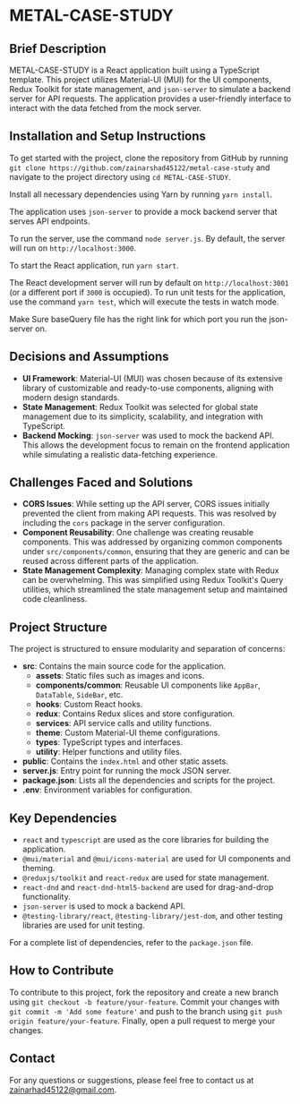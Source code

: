 # METAL-CASE-STUDY

## Brief Description

METAL-CASE-STUDY is a React application built using a TypeScript template. This project utilizes Material-UI (MUI) for the UI components, Redux Toolkit for state management, and `json-server` to simulate a backend server for API requests. The application provides a user-friendly interface to interact with the data fetched from the mock server.

## Installation and Setup Instructions

To get started with the project, clone the repository from GitHub by running `git clone https://github.com/zainarshad45122/metal-case-study` and navigate to the project directory using `cd METAL-CASE-STUDY`. 

Install all necessary dependencies using Yarn by running `yarn install`. 

The application uses `json-server` to provide a mock backend server that serves API endpoints. 

To run the server, use the command `node server.js`. By default, the server will run on `http://localhost:3000`.

To start the React application, run `yarn start`. 

The React development server will run by default on `http://localhost:3001` (or a different port if `3000` is occupied). To run unit tests for the application, use the command `yarn test`, which will execute the tests in watch mode.

Make Sure baseQuery file has the right link for which port you run the json-server on. 

## Decisions and Assumptions

- **UI Framework**: Material-UI (MUI) was chosen because of its extensive library of customizable and ready-to-use components, aligning with modern design standards.
- **State Management**: Redux Toolkit was selected for global state management due to its simplicity, scalability, and integration with TypeScript.
- **Backend Mocking**: `json-server` was used to mock the backend API. This allows the development focus to remain on the frontend application while simulating a realistic data-fetching experience.

## Challenges Faced and Solutions

- **CORS Issues**: While setting up the API server, CORS issues initially prevented the client from making API requests. This was resolved by including the `cors` package in the server configuration.
- **Component Reusability**: One challenge was creating reusable components. This was addressed by organizing common components under `src/components/common`, ensuring that they are generic and can be reused across different parts of the application.
- **State Management Complexity**: Managing complex state with Redux can be overwhelming. This was simplified using Redux Toolkit's Query  utilities, which streamlined the state management setup and maintained code cleanliness.

## Project Structure

The project is structured to ensure modularity and separation of concerns:

- **src**: Contains the main source code for the application.
  - **assets**: Static files such as images and icons.
  - **components/common**: Reusable UI components like `AppBar`, `DataTable`, `SideBar`, etc.
  - **hooks**: Custom React hooks.
  - **redux**: Contains Redux slices and store configuration.
  - **services**: API service calls and utility functions.
  - **theme**: Custom Material-UI theme configurations.
  - **types**: TypeScript types and interfaces.
  - **utility**: Helper functions and utility files.
- **public**: Contains the `index.html` and other static assets.
- **server.js**: Entry point for running the mock JSON server.
- **package.json**: Lists all the dependencies and scripts for the project.
- **.env**: Environment variables for configuration.

## Key Dependencies

- `react` and `typescript` are used as the core libraries for building the application.
- `@mui/material` and `@mui/icons-material` are used for UI components and theming.
- `@reduxjs/toolkit` and `react-redux` are used for state management.
- `react-dnd` and `react-dnd-html5-backend` are used for drag-and-drop functionality.
- `json-server` is used to mock a backend API.
- `@testing-library/react`, `@testing-library/jest-dom`, and other testing libraries are used for unit testing.

For a complete list of dependencies, refer to the `package.json` file.

## How to Contribute

To contribute to this project, fork the repository and create a new branch using `git checkout -b feature/your-feature`. Commit your changes with `git commit -m 'Add some feature'` and push to the branch using `git push origin feature/your-feature`. Finally, open a pull request to merge your changes.

## Contact

For any questions or suggestions, please feel free to contact us at zainarhad45122@gmail.com.
